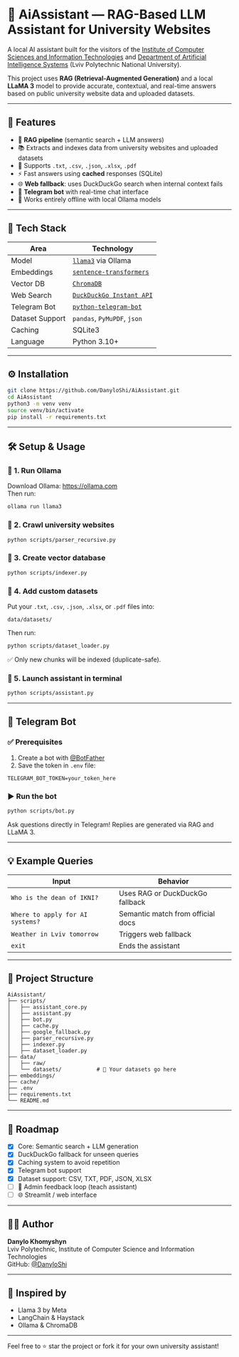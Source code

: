 # 🤖 AiAssistant — RAG-Based LLM Assistant for University Websites

A local AI assistant built for the visitors of the [Institute of Computer Sciences and Information Technologies](https://lpnu.ua/ikni) and [Department of Artificial Intelligence Systems](https://aidept.com.ua) (Lviv Polytechnic National University).  

This project uses **RAG (Retrieval-Augmented Generation)** and a local **LLaMA 3** model to provide accurate, contextual, and real-time answers based on public university website data and uploaded datasets.

---

## 🚀 Features

- 🧠 **RAG pipeline** (semantic search + LLM answers)
- 📚 Extracts and indexes data from university websites and uploaded datasets
- 📂 Supports `.txt`, `.csv`, `.json`, `.xlsx`, `.pdf`
- ⚡ Fast answers using **cached** responses (SQLite)
- 🌐 **Web fallback**: uses DuckDuckGo search when internal context fails
- 💬 **Telegram bot** with real-time chat interface
- 💾 Works entirely offline with local Ollama models

---

## 🧱 Tech Stack

| Area        | Technology                          |
|-------------|-------------------------------------|
| Model       | [`llama3`](https://ollama.com) via Ollama |
| Embeddings  | [`sentence-transformers`](https://www.sbert.net/) |
| Vector DB   | [`ChromaDB`](https://www.trychroma.com) |
| Web Search  | [`DuckDuckGo Instant API`](https://duckduckgo.com/api) |
| Telegram Bot| [`python-telegram-bot`](https://github.com/python-telegram-bot/python-telegram-bot) |
| Dataset Support | `pandas`, `PyMuPDF`, `json` |
| Caching     | SQLite3                             |
| Language    | Python 3.10+                        |

---

## ⚙️ Installation

```bash
git clone https://github.com/DanyloShi/AiAssistant.git
cd AiAssistant
python3 -m venv venv
source venv/bin/activate
pip install -r requirements.txt
```

---

## 🛠️ Setup & Usage

### 🔹 1. Run Ollama

Download Ollama: https://ollama.com  
Then run:

```bash
ollama run llama3
```

### 🔹 2. Crawl university websites

```bash
python scripts/parser_recursive.py
```

### 🔹 3. Create vector database

```bash
python scripts/indexer.py
```

### 🔹 4. Add custom datasets

Put your `.txt`, `.csv`, `.json`, `.xlsx`, or `.pdf` files into:

```
data/datasets/
```

Then run:

```bash
python scripts/dataset_loader.py
```

✅ Only new chunks will be indexed (duplicate-safe).

### 🔹 5. Launch assistant in terminal

```bash
python scripts/assistant.py
```

---

## 💬 Telegram Bot

### ✅ Prerequisites

1. Create a bot with [@BotFather](https://t.me/BotFather)
2. Save the token in `.env` file:
```
TELEGRAM_BOT_TOKEN=your_token_here
```

### ▶️ Run the bot

```bash
python scripts/bot.py
```

Ask questions directly in Telegram! Replies are generated via RAG and LLaMA 3.

---

## 💡 Example Queries

| Input                              | Behavior                          |
|-----------------------------------|-----------------------------------|
| `Who is the dean of IKNI?`        | Uses RAG or DuckDuckGo fallback   |
| `Where to apply for AI systems?`  | Semantic match from official docs |
| `Weather in Lviv tomorrow`        | Triggers web fallback             |
| `exit`                            | Ends the assistant                |

---

## 📁 Project Structure

```
AiAssistant/
├── scripts/
│   ├── assistant_core.py
│   ├── assistant.py
│   ├── bot.py
│   ├── cache.py
│   ├── google_fallback.py
│   ├── parser_recursive.py
│   ├── indexer.py
│   ├── dataset_loader.py
├── data/
│   ├── raw/
│   └── datasets/           # 📂 Your datasets go here
├── embeddings/
├── cache/
├── .env
├── requirements.txt
└── README.md
```

---

## 📌 Roadmap

- [x] Core: Semantic search + LLM generation
- [x] DuckDuckGo fallback for unseen queries
- [x] Caching system to avoid repetition
- [x] Telegram bot support
- [x] Dataset support: CSV, TXT, PDF, JSON, XLSX
- [ ] 🧾 Admin feedback loop (teach assistant)
- [ ] 🌐 Streamlit / web interface

---

## 👨‍💻 Author

**Danylo Khomyshyn**  
Lviv Polytechnic, Institute of Computer Science and Information Technologies  
GitHub: [@DanyloShi](https://github.com/DanyloShi)

---

## 🧠 Inspired by

- Llama 3 by Meta
- LangChain & Haystack
- Ollama & ChromaDB

---

Feel free to ⭐ star the project or fork it for your own university assistant!